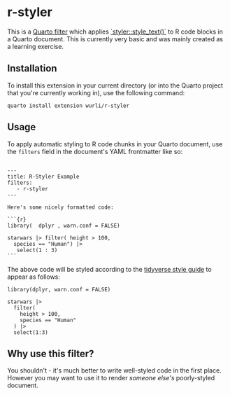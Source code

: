 # r-styler
This is a [Quarto
filter](https://quarto.org/docs/extensions/distributing.html) which
applies
[\`styler::style_text()\`](https://styler.r-lib.org/reference/style_text.html)
to R code blocks in a Quarto document. This is currently very basic and
was mainly created as a learning exercise.

## Installation
To install this extension in your current directory (or into the Quarto project 
that you're currently working in), use the following command:

```
quarto install extension wurli/r-styler
```

## Usage
To apply automatic styling to R code chunks in your Quarto document, use 
the `filters` field in the document's YAML frontmatter like so:

````

---
title: R-Styler Example
filters:
   - r-styler
---

Here's some nicely formatted code:

```{r}
library(  dplyr , warn.conf = FALSE)

starwars |> filter( height > 100,
  species == "Human") |>
   select(1 : 3)
```
````

The above code will be styled according to the [tidyverse style guide](https://style.tidyverse.org)
to appear as follows:

```
library(dplyr, warn.conf = FALSE)

starwars |>
  filter(
    height > 100,
    species == "Human"
  ) |>
  select(1:3)
```

## Why use this filter?
You shouldn't - it's much better to write well-styled code in the first place.
However you may want to use it to render *someone else's* poorly-styled 
document.